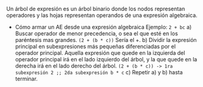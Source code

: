 Un árbol de expresión es un árbol binario donde los nodos representan operadores y las hojas representan operandos de una expresión algebraica.

- Cómo armar un AE desde una expresión algebraica
	Ejemplo: `2 + bc`
		a) Buscar operador de menor precedencia, o sea el que esté en los paréntesis mas grandes. 
		`(2 + (b * c))` Sería el +.
		b) Dividir la expresión principal en subexpresiones más pequeñas diferenciadas por el operador principal. Aquella expresión que quede en la izquierda del operador principal irá en el lado izquierdo del árbol, y la que quede en la derecha irá en el lado derecho del árbol.
		`(2 + (b * c)) -> 1ra subexpresión 2 ;; 2da subexpresión b * c`
		c) Repetir a) y b) hasta terminar.

